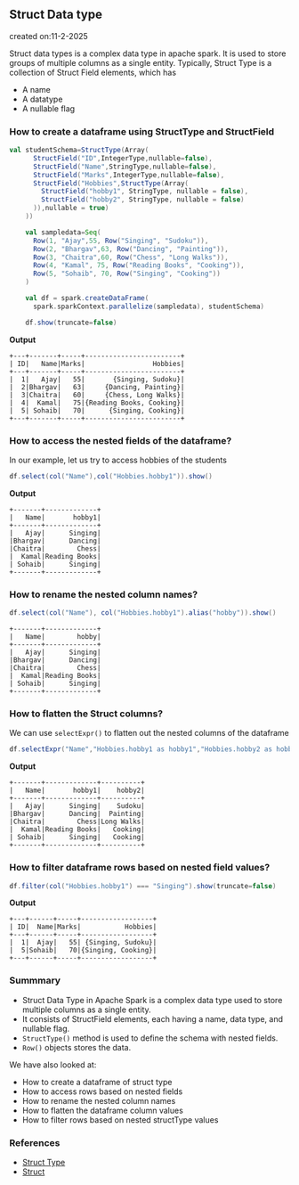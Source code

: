 ## Struct Data type

created on:11-2-2025

Struct data types is a complex data type in apache spark. It is used to store groups of multiple columns as a single entity.
Typically, Struct Type is a collection of Struct Field elements, which has 
- A name
- A datatype
- A nullable flag

### How to create a dataframe using StructType and StructField
```scala
val studentSchema=StructType(Array(
      StructField("ID",IntegerType,nullable=false),
      StructField("Name",StringType,nullable=false),
      StructField("Marks",IntegerType,nullable=false),
      StructField("Hobbies",StructType(Array(
        StructField("hobby1", StringType, nullable = false),
        StructField("hobby2", StringType, nullable = false)
      )),nullable = true)
    ))

    val sampledata=Seq(
      Row(1, "Ajay",55, Row("Singing", "Sudoku")),
      Row(2, "Bhargav",63, Row("Dancing", "Painting")),
      Row(3, "Chaitra",60, Row("Chess", "Long Walks")),
      Row(4, "Kamal", 75, Row("Reading Books", "Cooking")),
      Row(5, "Sohaib", 70, Row("Singing", "Cooking"))
    )

    val df = spark.createDataFrame(
      spark.sparkContext.parallelize(sampledata), studentSchema)

    df.show(truncate=false)
```
**Output**
```text
+---+-------+-----+------------------------+
| ID|   Name|Marks|                 Hobbies|
+---+-------+-----+------------------------+
|  1|   Ajay|   55|       {Singing, Sudoku}|
|  2|Bhargav|   63|     {Dancing, Painting}|
|  3|Chaitra|   60|     {Chess, Long Walks}|
|  4|  Kamal|   75|{Reading Books, Cooking}|
|  5| Sohaib|   70|      {Singing, Cooking}|
+---+-------+-----+------------------------+
```

### How to access the nested fields of the dataframe?
In our example, let us try to access hobbies of the students
```scala
df.select(col("Name"),col("Hobbies.hobby1")).show()
```
**Output**
```text
+-------+-------------+
|   Name|       hobby1|
+-------+-------------+
|   Ajay|      Singing|
|Bhargav|      Dancing|
|Chaitra|        Chess|
|  Kamal|Reading Books|
| Sohaib|      Singing|
+-------+-------------+
```

### How to rename the nested column names?
```scala
df.select(col("Name"), col("Hobbies.hobby1").alias("hobby")).show()
```
```text
+-------+-------------+
|   Name|        hobby|
+-------+-------------+
|   Ajay|      Singing|
|Bhargav|      Dancing|
|Chaitra|        Chess|
|  Kamal|Reading Books|
| Sohaib|      Singing|
+-------+-------------+
```

### How to flatten the Struct columns?
We can use `selectExpr()` to flatten out the nested columns of the dataframe
```scala
df.selectExpr("Name","Hobbies.hobby1 as hobby1","Hobbies.hobby2 as hobby2").show()
```
**Output**
```text
+-------+-------------+----------+
|   Name|       hobby1|    hobby2|
+-------+-------------+----------+
|   Ajay|      Singing|    Sudoku|
|Bhargav|      Dancing|  Painting|
|Chaitra|        Chess|Long Walks|
|  Kamal|Reading Books|   Cooking|
| Sohaib|      Singing|   Cooking|
+-------+-------------+----------+
```

### How to filter dataframe rows based on nested field values?
```scala
df.filter(col("Hobbies.hobby1") === "Singing").show(truncate=false)
```
**Output**
```text
+---+------+-----+------------------+
| ID|  Name|Marks|           Hobbies|
+---+------+-----+------------------+
|  1|  Ajay|   55| {Singing, Sudoku}|
|  5|Sohaib|   70|{Singing, Cooking}|
+---+------+-----+------------------+
```

### Summmary
- Struct Data Type in Apache Spark is a complex data type used to store multiple columns as a single entity. 
- It consists of StructField elements, each having a name, data type, and nullable flag.
- `StructType()` method is used to define the schema with nested fields.
- `Row()` objects stores the data.

We have also looked at:
- How to create a dataframe of struct type
- How to access rows based on nested fields
- How to rename the nested column names
- How to flatten the dataframe column values
- How to filter rows based on nested structType values

### References
- [Struct Type](https://spark.apache.org/docs/latest/api/python/reference/pyspark.sql/api/pyspark.sql.types.StructType.html)
- [Struct](https://spark.apache.org/docs/latest/api/python/reference/pyspark.sql/api/pyspark.sql.functions.struct.html)

